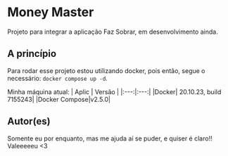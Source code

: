 # Money Master
Projeto para integrar a aplicação Faz Sobrar, em desenvolvimento ainda.

## A princípio
Para rodar esse projeto estou utilizando docker, pois então, segue o necessário: `docker compose up -d`.

Minha máquina atual:
| Aplic | Versão |
|:---:|:---:|
|Docker| 20.10.23, build 7155243|
|Docker Compose|v2.5.0|

## Autor(es)
Somente eu por enquanto, mas me ajuda aí se puder, e quiser é claro!! Valeeeeeu <3

<!-- Installing

Step by step instructions for installing the necessary dependencies and getting the application up and running.
Usage

Examples of how to use the application and any relevant information for using it.
Contributing

Instructions for how to contribute to the development of the project, including any code of conduct or contributing guidelines.
Versioning

Information about the versioning system used for the project.
Authors

List of contributors to the project.
License

Information about the license under which the project is released.
Acknowledgements

List of any external resources or libraries that have been used in the development of the project. -->